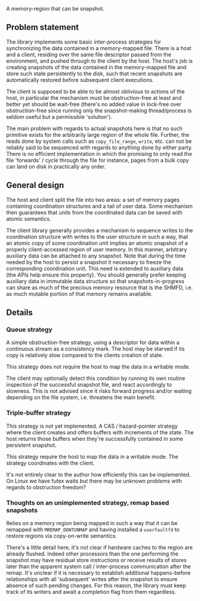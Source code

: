 A memory-region that can be snapshot.

## Problem statement

The library implements some basic inter-process strategies for synchronizing
the data contained in a memory-mapped file. There is a host and a client,
residing over the same file descriptor passed from the environment, and pushed
through to the client by the host. The host's job is creating snapshots of the
data contained in the memory-mapped file and store such state persistently to
the disk, such that recent snapshots are automatically restored before
subsequent client executions.

The client is supposed to be able to be almost oblivious to actions of the
host, in particular the mechanism must be obstruction-free at least and better
yet should be wait-free (there's no added value in lock-free over
obstruction-free since running only the snapshot-making thread/process is
seldom useful but a permissible 'solution').

The main problem with regards to actual snapshots here is that no such
primitive exists for the arbitrarily large region of the whole file. Further,
the reads done by system calls such as `copy_file_range`, `write`, etc. can not
be reliably said to be sequenced with regards to anything done by either party.
There is no efficient implementation in which the promising to only read the
file 'forwards' / cycle through the file for instance, pages from a bulk copy
can land on disk in practically any order.

## General design

The host and client split the file into two areas: a set of memory pages
containing coordination structures and a tail of user data. Some mechanism then
guarantees that units from the coordinated data can be saved with atomic
semantics.

The client library generally provides a mechanism to sequence writes to the
coordination structure with writes to the user structure in such a way, that an
atomic copy of some coordination unit implies an atomic snapshot of a properly
client-accessed region of user memory. In this manner, arbitrary auxiliary data
can be attached to any snapshot. Note that during the time needed by the host
to persist a snapshot it necessary to freeze the corresponding coordination
unit. This need is extended to auxiliary data (the APIs help ensure this
property). You should generally prefer keeping auxiliary data in immutable data
structure so that snapshots-in-progress can share as much of the precious
memory resource that is the SHMFD, i.e. as much mutable portion of that memory
remains available.

## Details

### Queue strategy

A simple obstruction-free strategy, using a descriptor for data within a
continuous stream as a consistency mark. The host may be starved if its copy is
relatively slow compared to the clients creation of state.

This strategy does not require the host to map the data in a writable mode.

The client may optionally detect this condition by running its own routine
inspection of the successful snapshot file, and react accordingly to slowness.
This is not advised since it risks forward progress and/or waiting depending on
the file system, i.e. threatens the main benefit.

### Triple-buffer strategy

This strategy is not yet implemented. A CAS / hazard-pointer strategy where the
client creates and offers buffers with increments of the state. The host
returns those buffers when they're successfully contained in some persistent
snapshot.

This strategy require the host to map the data in a writable mode. The strategy
coordinates with the client.

It's not entirely clear to the author how efficiently this can be implemented.
On Linux we have futex waits but there may be unknown problems with regards to
obstruction freedom?

### Thoughts on an unimplemented strategy, remap based snapshots

Relies on a memory region being mapped in such a way that it can be remapped
with `MREMAP_DONTUNMAP` and having installed a `userfaultfd` to restore regions
via copy-on-write semantics.

There's a little detail here, it's not clear if hardware caches to the region
are already flushed. Indeed other processors than the one performing the
snapshot may have residual store instructions or receive results of stores
later than the apparent system call / inter-process communication after the
remap. It's unclear if it is necessary to establish additional happens-before
relationships with all 'subsequent' writes after the snapshot to ensure absence
of such pending changes. For this reason, the library must keep track of its
writers and await a completion flag from them regardless.
